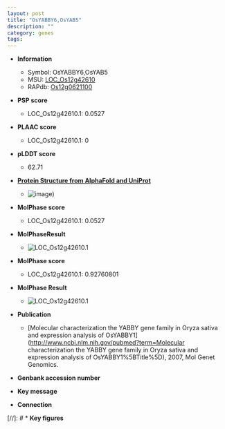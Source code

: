 ```yaml
---
layout: post
title: "OsYABBY6,OsYAB5"
description: ""
category: genes
tags: 
---
```


* **Information**  
    + Symbol: OsYABBY6,OsYAB5  
    + MSU: [LOC_Os12g42610](http://rice.plantbiology.msu.edu/cgi-bin/ORF_infopage.cgi?orf=LOC_Os12g42610)  
    + RAPdb: [Os12g0621100](http://rapdb.dna.affrc.go.jp/viewer/gbrowse_details/irgsp1?name=Os12g0621100)  

* **PSP score**  
    + LOC_Os12g42610.1: 0.0527 

* **PLAAC score**  
    + LOC_Os12g42610.1: 0 

* **pLDDT score**
    + 62.71

* **[Protein Structure from AlphaFold and UniProt](https://www.uniprot.org/uniprotkb/Q2QM17/entry#structure)**
    + ![image](https://ricepsp.github.io/images/Q2/AF-Q2QM17-F1.png))

* **MolPhase score**
    + LOC_Os12g42610.1: 0.0527

* **MolPhaseResult**
    + ![LOC_Os12g42610.1](https://ricepsp.github.io/pictures/LOC_Os12g/LOC_Os12g42610.1.png)

* **MolPhase score**
    + LOC_Os12g42610.1: 0.92760801

* **MolPhase Result**
    + ![LOC_Os12g42610.1](https://304243504.github.io/Pictures/LOC_Os12g/LOC_Os12g42610.1.png)

* **Publication**  
    + [Molecular characterization the YABBY gene family in Oryza sativa and expression analysis of OsYABBY1](http://www.ncbi.nlm.nih.gov/pubmed?term=Molecular characterization the YABBY gene family in Oryza sativa and expression analysis of OsYABBY1%5BTitle%5D), 2007, Mol Genet Genomics.

* **Genbank accession number**  

* **Key message**  

* **Connection**  

[//]: # * **Key figures**  


